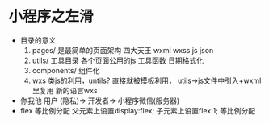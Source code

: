 # 小程序之左滑

- 目录的意义
    1. pages/ 是最简单的页面架构
        四大天王 wxml wxss js json
    2. utils/ 
        工具目录
        各个页面公用的js 工具函数 日期格式化
    3. components/
        组件化
    4. wxs 类js的利用，untils?
        直接就被模板利用，
        utils->js文件中引入+wxml里复用
        新的语言wxs
- 你我他
    用户 (隐私)-> 开发者->  小程序微信(服务器)
- flex 等比例分配
    父元素上设置display:flex;
    子元素上设置flex:1; 等比例分配

    